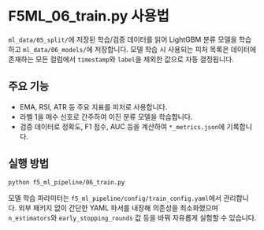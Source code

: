 # F5ML_06_train.py 사용법

`ml_data/05_split/`에 저장된 학습/검증 데이터를 읽어
LightGBM 분류 모델을 학습하고 `ml_data/06_models/`에 저장합니다.
모델 학습 시 사용되는 피처 목록은 데이터에 존재하는 모든 컬럼에서
`timestamp`와 `label`을 제외한 값으로 자동 결정됩니다.

## 주요 기능
- EMA, RSI, ATR 등 주요 지표를 피처로 사용합니다.
- 라벨 1을 매수 신호로 간주하여 이진 분류 모델을 학습합니다.
- 검증 데이터로 정확도, F1 점수, AUC 등을 계산하여 `*_metrics.json`에 기록합니다.

## 실행 방법
```bash
python f5_ml_pipeline/06_train.py
```

모델 학습 파라미터는 `f5_ml_pipeline/config/train_config.yaml`에서 관리합니다.
외부 패키지 없이 간단한 YAML 파서를 내장해 의존성을 최소화했으며
`n_estimators`와 `early_stopping_rounds` 값 등을 바꿔 자유롭게 실험할 수 있습니다.
